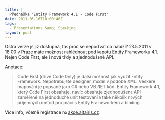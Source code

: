 ```yaml
---
title: |
  Přednáška "Entity Framework 4.1 - Code First"
date: 2011-05-16T10:00:46Z
tags:
  - Presentations &amp; Speaking
layout: post
---
```

Ostrá verze je již dostupná, tak proč se nepodívat co nabízí? 23.5.2011 v 18:00 v Praze máte možnost nahlédnout pod kapotu Entity Frameworku 4.1. Nejen Code First, ale i nová třídy a zjednodušené API.

Anotace:

> Code First (dříve Code Only) je další možnost jak využít Entity Framework. Nepotřebujete designer, model v podobě XML. Veškeré mapování je popsané jako C# nebo VB.NET kód. Entity Framework 4.1, který Code First obsahuje, navíc obsahuje zjednodušené API zaměřené na jednoduché unit testování a také několik nových příjemných metod pro práci s Entity Frameworkem a binding.

Více info, včetně registrace na [akce.altairis.cz][1].

[1]: http://akce.altairis.cz/Events/431.aspx